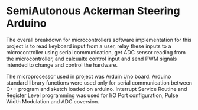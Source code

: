 # SemiAutonous Ackerman Steering Arduino

The overall breakdown for microcontrollers software implementation for this project is to read keyboard input from a user, relay these inputs to a microcontroller using serial communication, get ADC sensor reading from the microcontroller, and calcualte control input and send PWM signals intended to change and control the hardware. 

The microprocessor used in project was Arduin Uno board. Arduino standard library functions were used only for serial communication between C++ program and sketch loaded on arduino. Interrupt Service Routine and Register Level programming was used for I/O Port configuration, Pulse Width Modulation and ADC coversion. 
